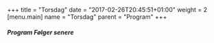 +++
title = "Torsdag"
date = "2017-02-26T20:45:51+01:00"
weight = 2
[menu.main]
name = "Torsdag"
parent = "Program"
+++

##### Program Følger senere

<!-- {{< display_table_csv_program file="content/program/torsdag.csv" class="striped bordered" >}} -->
